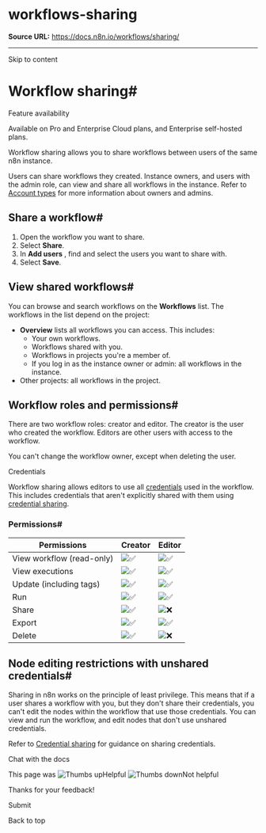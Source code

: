 # workflows-sharing

**Source URL:** https://docs.n8n.io/workflows/sharing/

---

Skip to content 

[ ](https://github.com/n8n-io/n8n-docs/edit/main/docs/workflows/sharing.md "Edit this page")

# Workflow sharing#

Feature availability

Available on Pro and Enterprise Cloud plans, and Enterprise self-hosted plans.

Workflow sharing allows you to share workflows between users of the same n8n instance.

Users can share workflows they created. Instance owners, and users with the admin role, can view and share all workflows in the instance. Refer to [Account types](../../user-management/account-types/) for more information about owners and admins.

## Share a workflow#

  1. Open the workflow you want to share.
  2. Select **Share**.
  3. In **Add users** , find and select the users you want to share with.
  4. Select **Save**.



## View shared workflows#

You can browse and search workflows on the **Workflows** list. The workflows in the list depend on the project:

  * **Overview** lists all workflows you can access. This includes:
    * Your own workflows.
    * Workflows shared with you.
    * Workflows in projects you're a member of.
    * If you log in as the instance owner or admin: all workflows in the instance.
  * Other projects: all workflows in the project.



## Workflow roles and permissions#

There are two workflow roles: creator and editor. The creator is the user who created the workflow. Editors are other users with access to the workflow.

You can't change the workflow owner, except when deleting the user.

Credentials

Workflow sharing allows editors to use all [credentials](../../glossary/#credential-n8n) used in the workflow. This includes credentials that aren't explicitly shared with them using [credential sharing](../../credentials/credential-sharing/).

### Permissions#

Permissions | Creator | Editor  
---|---|---  
View workflow (read-only) | ![✅](https://cdn.jsdelivr.net/gh/jdecked/twemoji@15.1.0/assets/svg/2705.svg) | ![✅](https://cdn.jsdelivr.net/gh/jdecked/twemoji@15.1.0/assets/svg/2705.svg)  
View executions | ![✅](https://cdn.jsdelivr.net/gh/jdecked/twemoji@15.1.0/assets/svg/2705.svg) | ![✅](https://cdn.jsdelivr.net/gh/jdecked/twemoji@15.1.0/assets/svg/2705.svg)  
Update (including tags) | ![✅](https://cdn.jsdelivr.net/gh/jdecked/twemoji@15.1.0/assets/svg/2705.svg) | ![✅](https://cdn.jsdelivr.net/gh/jdecked/twemoji@15.1.0/assets/svg/2705.svg)  
Run | ![✅](https://cdn.jsdelivr.net/gh/jdecked/twemoji@15.1.0/assets/svg/2705.svg) | ![✅](https://cdn.jsdelivr.net/gh/jdecked/twemoji@15.1.0/assets/svg/2705.svg)  
Share | ![✅](https://cdn.jsdelivr.net/gh/jdecked/twemoji@15.1.0/assets/svg/2705.svg) | ![❌](https://cdn.jsdelivr.net/gh/jdecked/twemoji@15.1.0/assets/svg/274c.svg)  
Export | ![✅](https://cdn.jsdelivr.net/gh/jdecked/twemoji@15.1.0/assets/svg/2705.svg) | ![✅](https://cdn.jsdelivr.net/gh/jdecked/twemoji@15.1.0/assets/svg/2705.svg)  
Delete | ![✅](https://cdn.jsdelivr.net/gh/jdecked/twemoji@15.1.0/assets/svg/2705.svg) | ![❌](https://cdn.jsdelivr.net/gh/jdecked/twemoji@15.1.0/assets/svg/274c.svg)  
  
## Node editing restrictions with unshared credentials#

Sharing in n8n works on the principle of least privilege. This means that if a user shares a workflow with you, but they don't share their credentials, you can't edit the nodes within the workflow that use those credentials. You can view and run the workflow, and edit nodes that don't use unshared credentials.

Refer to [Credential sharing](../../credentials/credential-sharing/) for guidance on sharing credentials.

Chat with the docs

This page was ![Thumbs up](/_images/assets/thumb_up.png)Helpful  ![Thumbs down](/_images/assets/thumb_down.png)Not helpful 

Thanks for your feedback! 

Submit 

Back to top